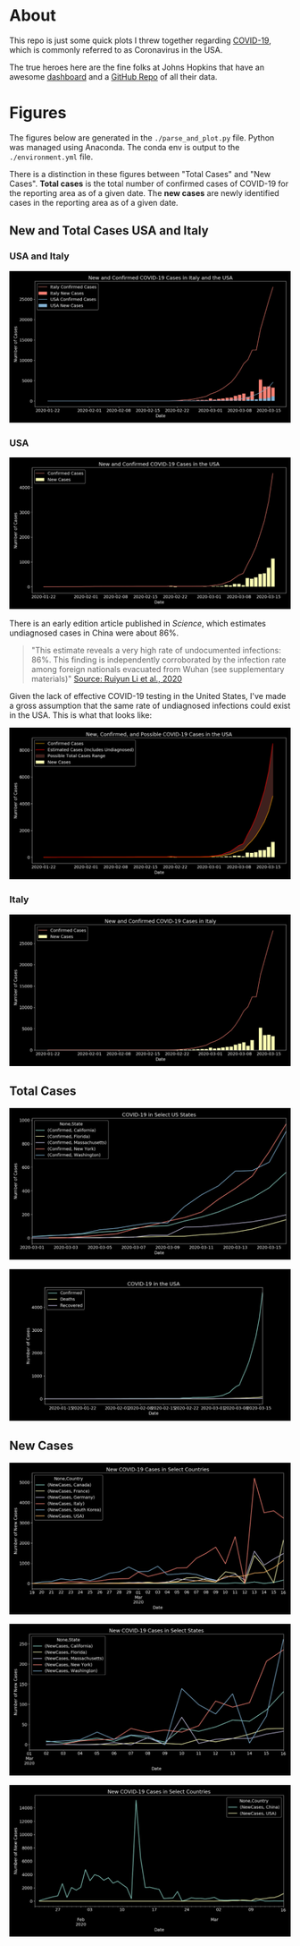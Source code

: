 # About

This repo is just some quick plots I threw together regarding [COVID-19](https://www.health.ny.gov/diseases/communicable/coronavirus/), which is commonly referred to as Coronavirus in the USA.

The true heroes here are the fine folks at Johns Hopkins that have an awesome [dashboard](https://gisanddata.maps.arcgis.com/apps/opsdashboard/index.html#/bda7594740fd40299423467b48e9ecf6) and a [GitHub Repo](https://github.com/CSSEGISandData/COVID-19) of all their data.

# Figures

The figures below are generated in the `./parse_and_plot.py` file. Python was managed using Anaconda. The conda env is output to the `./environment.yml` file.

There is a distinction in these figures between "Total Cases" and "New Cases". **Total cases** is the total number of confirmed cases of COVID-19 for the reporting area as of a given date. The **new cases** are newly identified cases in the reporting area as of a given date.

## New and Total Cases USA and Italy

### USA and Italy

![Total New and Confirmed Cases of COVID-19 in the USA and Italy](./output/PNGs/italy_usa_new_and_confirmed.png?raw=true "Total New and Confirmed Cases of COVID-19 in the USA and Italy")

### USA
![Total New and Confirmed Cases of COVID-19 in USA](./output/PNGs/usa_new_and_confirmed.png?raw=true "Total New and Confirmed Cases of COVID-19 in USA")

There is an early edition article published in *Science*, which estimates undiagnosed cases in China were about 86%.

> "This estimate reveals a very high rate of undocumented infections: 86%. 
> This finding is independently corroborated by the infection rate among foreign 
> nationals evacuated from Wuhan (see supplementary materials)" [Source: Ruiyun Li et al., 2020](https://science.sciencemag.org/content/early/2020/03/13/science.abb3221)

Given the lack of effective COVID-19 testing in the United States, I've made a gross assumption that the same rate of undiagnosed infections could exist in the USA. This is what that looks like:

![New, Confirmed, and Possible COVID-19 Cases in the USA](./output/PNGs/usa_new_and_confirmed_estimated.png?raw=true "New, Confirmed, and Possible COVID-19 Cases in the USA")

### Italy
![Total New and Confirmed Cases of COVID-19 in Italy](./output/PNGs/italy_new_and_confirmed.png?raw=true "Total New and Confirmed Cases of COVID-19 in Italy")

## Total Cases

![Total Cases of COVID-19 in select US States](./output/PNGs/usa_hot_spots.png?raw=true "Total Cases of COVID-19 in select US States")

![Total confirmed, recovered, and fatal cases of COVID-19 in the USA](./output/PNGs/usa.png?raw=true "Total confirmed, recovered, and fatal cases of COVID-19 in the USA")

## New Cases

![New cases of COVID-19 in select countries](./output/PNGs/countries_new_cases.png?raw=true "New cases of COVID-19 in select countries")

![New cases of COVID-19 in select US States](./output/PNGs/states_new_cases.png?raw=true "New cases of COVID-19 in select US States")

![New cases of COVID-19 in China and the USA](./output/PNGs/usa_china_new_cases.png?raw=true "New cases of COVID-19 in China and the USA")
